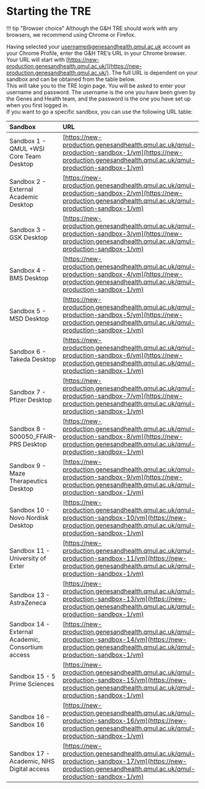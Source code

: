# Starting the TRE

!!! tip "Browser choice"
    Although the G&H TRE should work with any browsers, we recommend using Chrome or Firefox.

Having selected your username@genesandhealth.qmul.ac.uk account as your Chrome Profile, enter the G&H TRE’s URL in your Chrome browser. Your URL will start with [https://new-production.genesandhealth.qmul.ac.uk/](https://new-production.genesandhealth.qmul.ac.uk/). The full URL is dependent on your sandbox and can be obtained from the table below.  
This will take you to the TRE login page. You will be asked to enter your username and password. The username is the one you have been given by the Genes and Health team, and the password is the one you have set up when you first logged in.  
If you want to go a specific sandbox, you can use the following URL table:

| Sandbox | URL |
| :---- | :---- |
| Sandbox 1 \- QMUL \+WSI Core Team Desktop | [https://new-production.genesandhealth.qmul.ac.uk/qmul-production-sandbox-1/vm](https://new-production.genesandhealth.qmul.ac.uk/qmul-production-sandbox-1/vm) |
| Sandbox 2 \- External Academic Desktop | [https://new-production.genesandhealth.qmul.ac.uk/qmul-production-sandbox-2/vm](https://new-production.genesandhealth.qmul.ac.uk/qmul-production-sandbox-1/vm) |
| Sandbox 3 \- GSK Desktop | [https://new-production.genesandhealth.qmul.ac.uk/qmul-production-sandbox-3/vm](https://new-production.genesandhealth.qmul.ac.uk/qmul-production-sandbox-1/vm) |
| Sandbox 4 \- BMS Desktop | [https://new-production.genesandhealth.qmul.ac.uk/qmul-production-sandbox-4/vm](https://new-production.genesandhealth.qmul.ac.uk/qmul-production-sandbox-1/vm) |
| Sandbox 5 \- MSD Desktop | [https://new-production.genesandhealth.qmul.ac.uk/qmul-production-sandbox-5/vm](https://new-production.genesandhealth.qmul.ac.uk/qmul-production-sandbox-1/vm) |
| Sandbox 6 \- Takeda Desktop | [https://new-production.genesandhealth.qmul.ac.uk/qmul-production-sandbox-6/vm](https://new-production.genesandhealth.qmul.ac.uk/qmul-production-sandbox-1/vm) |
| Sandbox 7 \- Pfizer Desktop | [https://new-production.genesandhealth.qmul.ac.uk/qmul-production-sandbox-7/vm](https://new-production.genesandhealth.qmul.ac.uk/qmul-production-sandbox-1/vm) |
| Sandbox 8 \- S00050\_FFAIR-PRS Desktop | [https://new-production.genesandhealth.qmul.ac.uk/qmul-production-sandbox-8/vm](https://new-production.genesandhealth.qmul.ac.uk/qmul-production-sandbox-1/vm) |
| Sandbox 9 \- Maze Therapeutics Desktop | [https://new-production.genesandhealth.qmul.ac.uk/qmul-production-sandbox-9/vm](https://new-production.genesandhealth.qmul.ac.uk/qmul-production-sandbox-1/vm) |
| Sandbox 10 \- Novo Nordisk Desktop | [https://new-production.genesandhealth.qmul.ac.uk/qmul-production-sandbox-10/vm](https://new-production.genesandhealth.qmul.ac.uk/qmul-production-sandbox-1/vm) |
| Sandbox  11 \- University of Exter | [https://new-production.genesandhealth.qmul.ac.uk/qmul-production-sandbox-11/vm](https://new-production.genesandhealth.qmul.ac.uk/qmul-production-sandbox-1/vm) |
| Sandbox 13 \- AstraZeneca | [https://new-production.genesandhealth.qmul.ac.uk/qmul-production-sandbox-13/vm](https://new-production.genesandhealth.qmul.ac.uk/qmul-production-sandbox-1/vm) |
| Sandbox 14 \- External Academic, Consortium access | [https://new-production.genesandhealth.qmul.ac.uk/qmul-production-sandbox-14/vm](https://new-production.genesandhealth.qmul.ac.uk/qmul-production-sandbox-1/vm) |
| Sandbox 15 \- 5 Prime Sciences | [https://new-production.genesandhealth.qmul.ac.uk/qmul-production-sandbox-15/vm](https://new-production.genesandhealth.qmul.ac.uk/qmul-production-sandbox-1/vm) |
| Sandbox 16 \- Sandbox 16 | [https://new-production.genesandhealth.qmul.ac.uk/qmul-production-sandbox-16/vm](https://new-production.genesandhealth.qmul.ac.uk/qmul-production-sandbox-1/vm) |
| Sandbox 17 \- Academic, NHS Digital access | [https://new-production.genesandhealth.qmul.ac.uk/qmul-production-sandbox-17/vm](https://new-production.genesandhealth.qmul.ac.uk/qmul-production-sandbox-1/vm) |

